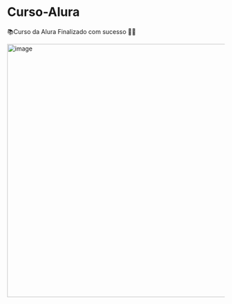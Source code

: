 # Curso-Alura
📚Curso da Alura Finalizado com sucesso 🚀🚀
<div>
<img width="879" height="585" alt="image" src="https://github.com/user-attachments/assets/8450da33-db6a-4eb8-9640-89c7a47741a6" />
</div>
